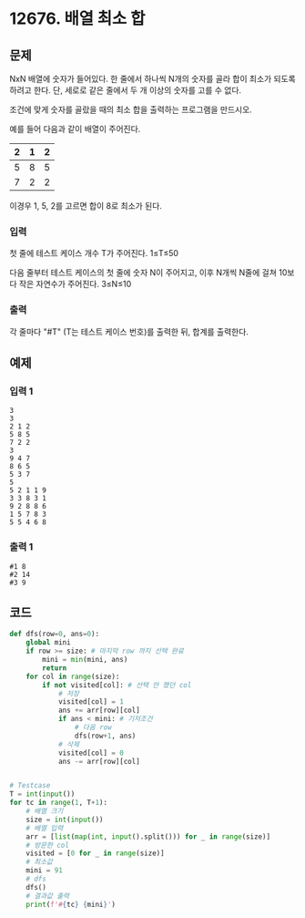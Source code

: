 # 12676. 배열 최소 합

## 문제

NxN 배열에 숫자가 들어있다. 한 줄에서 하나씩 N개의 숫자를 골라 합이 최소가 되도록 하려고 한다. 단, 세로로 같은 줄에서 두 개 이상의 숫자를 고를 수 없다.

조건에 맞게 숫자를 골랐을 때의 최소 합을 출력하는 프로그램을 만드시오.


예를 들어 다음과 같이 배열이 주어진다.


| 2    | 1    | 2    |
| ---- | ---- | ---- |
| 5    | 8    | 5    |
| 7    | 2    | 2    |



이경우 1, 5, 2를 고르면 합이 8로 최소가 된다.



### 입력

첫 줄에 테스트 케이스 개수 T가 주어진다. 1≤T≤50


다음 줄부터 테스트 케이스의 첫 줄에 숫자 N이 주어지고, 이후 N개씩 N줄에 걸쳐 10보다 작은 자연수가 주어진다. 3≤N≤10

### 출력

각 줄마다 "#T" (T는 테스트 케이스 번호)를 출력한 뒤, 합계를 출력한다.





## 예제

### 입력 1

```
3
3
2 1 2
5 8 5
7 2 2
3
9 4 7
8 6 5
5 3 7
5
5 2 1 1 9
3 3 8 3 1
9 2 8 8 6
1 5 7 8 3
5 5 4 6 8
```

### 출력 1

```
#1 8
#2 14
#3 9
```





## 코드

```python
def dfs(row=0, ans=0):
    global mini
    if row >= size: # 마지막 row 까지 선택 완료
        mini = min(mini, ans)
        return
    for col in range(size):
        if not visited[col]: # 선택 안 했던 col
            # 저장
            visited[col] = 1
            ans += arr[row][col]
            if ans < mini: # 기저조건
                # 다음 row
                dfs(row+1, ans)
            # 삭제
            visited[col] = 0
            ans -= arr[row][col]


# Testcase
T = int(input())
for tc in range(1, T+1):
    # 배열 크기
    size = int(input())
    # 배열 입력
    arr = [list(map(int, input().split())) for _ in range(size)]
    # 방문한 col
    visited = [0 for _ in range(size)]
    # 최소값
    mini = 91
    # dfs
    dfs()
    # 결과값 출력
    print(f'#{tc} {mini}')
```



